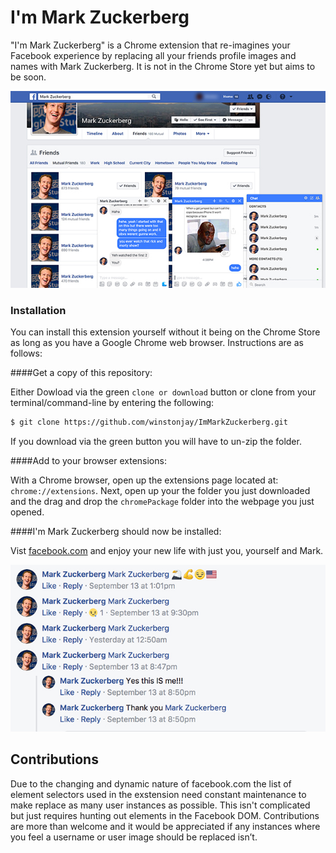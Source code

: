 # I'm Mark Zuckerberg

"I'm Mark Zuckerberg" is a Chrome extension that re-imagines your
Facebook experience by replacing all your friends profile images and names 
with Mark Zuckerberg. It is not in the Chrome Store yet but aims to be soon.

![Preview Image 1](img/preview1.jpg)

### Installation

You can install this extension yourself without it being on the Chrome Store as long as you have a 
Google Chrome web browser. Instructions are as follows:

####Get a copy of this repository:

Either Dowload via the green `clone or download` button or clone from your terminal/command-line by entering the following:

```bash
$ git clone https://github.com/winstonjay/ImMarkZuckerberg.git
```

If you download via the green button you will have to un-zip the folder.

####Add to your browser extensions:

With a Chrome browser, open up the extensions page located at: `chrome://extensions`. Next, open up your the folder you just downloaded and the 
drag and drop the `chromePackage` folder into the webpage you just opened. 

####I'm Mark Zuckerberg should now be installed:

Vist [facebook.com](https://www.facebook.com/) and enjoy your new life with just you, yourself and Mark.

![Preview Image 2](img/preview2.jpg)

## Contributions

Due to the changing and dynamic nature of facebook.com the list of element selectors used in the exstension need constant maintenance to make replace as many user instances as possible. This isn't complicated but just requires hunting out elements in the Facebook DOM. Contributions are more than welcome and it would be appreciated if any instances where you feel a username or user image should be replaced isn’t.
